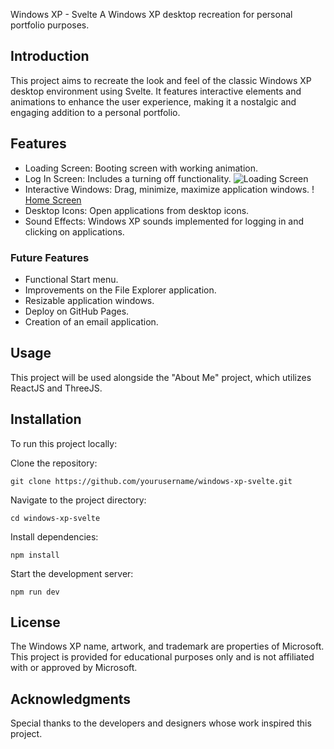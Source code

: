  Windows XP - Svelte
A Windows XP desktop recreation for personal portfolio purposes.

## Introduction
This project aims to recreate the look and feel of the classic Windows XP desktop environment using Svelte. It features interactive elements and animations to enhance the user experience, making it a nostalgic and engaging addition to a personal portfolio.

## Features
- Loading Screen: Booting screen with working animation.
- Log In Screen: Includes a turning off functionality.
![Loading Screen](https://drive.google.com/uc?export=view&id=1qk51Cq1IiZJjd4Mjl8pui4zPrvFc1jXQ)
- Interactive Windows: Drag, minimize, maximize application windows.
! [Home Screen](https://drive.google.com/file/d/1qk51Cq1IiZJjd4Mjl8pui4zPrvFc1jXQ/view?usp=drive_link)
- Desktop Icons: Open applications from desktop icons.
- Sound Effects: Windows XP sounds implemented for logging in and clicking on applications.

### Future Features
- Functional Start menu.
- Improvements on the File Explorer application.
- Resizable application windows.
- Deploy on GitHub Pages.
- Creation of an email application.

## Usage
This project will be used alongside the "About Me" project, which utilizes ReactJS and ThreeJS.

## Installation
To run this project locally:

Clone the repository:
```
git clone https://github.com/yourusername/windows-xp-svelte.git
```
Navigate to the project directory:
```
cd windows-xp-svelte
```
Install dependencies:
```
npm install
```
Start the development server:
```
npm run dev
```
## License
The Windows XP name, artwork, and trademark are properties of Microsoft. This project is provided for educational purposes only and is not affiliated with or approved by Microsoft.

## Acknowledgments
Special thanks to the developers and designers whose work inspired this project.
